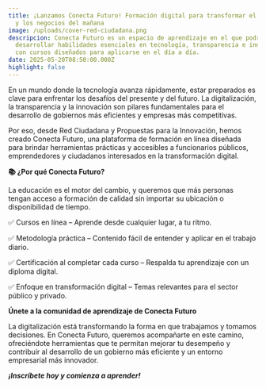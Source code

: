 ```yaml
---
title: ¡Lanzamos Conecta Futuro! Formación digital para transformar el gobierno
  y los negocios del mañana
image: /uploads/cover-red-ciudadana.png
descripcion: Conecta Futuro es un espacio de aprendizaje en el que podrás
  desarrollar habilidades esenciales en tecnología, transparencia e innovación,
  con cursos diseñados para aplicarse en el día a día.
date: 2025-05-20T08:50:00.000Z
highlight: false
---
```

En un mundo donde la tecnología avanza rápidamente, estar preparados es clave para enfrentar los desafíos del presente y del futuro. La digitalización, la transparencia y la innovación son pilares fundamentales para el desarrollo de gobiernos más eficientes y empresas más competitivas.

Por eso, desde Red Ciudadana y Propuestas para la Innovación, hemos creado Conecta Futuro, una plataforma de formación en línea diseñada para brindar herramientas prácticas y accesibles a funcionarios públicos, emprendedores y ciudadanos interesados en la transformación digital.


**📚 ¿Por qué Conecta Futuro?**

La educación es el motor del cambio, y queremos que más personas tengan acceso a formación de calidad sin importar su ubicación o disponibilidad de tiempo.

✅ Cursos en línea – Aprende desde cualquier lugar, a tu ritmo. 

✅ Metodología práctica – Contenido fácil de entender y aplicar en el trabajo diario. 

✅ Certificación al completar cada curso – Respalda tu aprendizaje con un diploma digital. 

✅ Enfoque en transformación digital – Temas relevantes para el sector público y privado.


**Únete a la comunidad de aprendizaje de Conecta Futuro**

La digitalización está transformando la forma en que trabajamos y tomamos decisiones. En Conecta Futuro, queremos acompañarte en este camino, ofreciéndote herramientas que te permitan mejorar tu desempeño y contribuir al desarrollo de un gobierno más eficiente y un entorno empresarial más innovador.


***¡Inscríbete hoy y comienza a aprender!***
